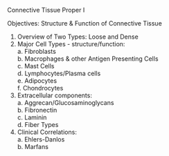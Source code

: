 Connective Tissue Proper I

Objectives: Structure & Function of Connective Tissue  
1. Overview of Two Types: Loose and Dense  
2. Major Cell Types - structure/function:  
    a. Fibroblasts  
    b. Macrophages & other Antigen Presenting Cells  
    c. Mast Cells  
    d. Lymphocytes/Plasma cells  
    e. Adipocytes  
    f. Chondrocytes  
3. Extracellular components:  
    a. Aggrecan/Glucosaminoglycans  
    b. Fibronectin  
    c. Laminin  
    d. Fiber Types  
4. Clinical Correlations:  
    a. Ehlers-Danlos  
    b. Marfans

